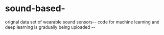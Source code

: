 # sound-based-
orignal data set of wearable sound sensors-- 
code for machine learning and deep learning is gradually being uploaded --
